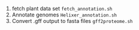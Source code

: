 1. fetch plant data set `fetch_annotation.sh`
2. Annotate genomes `Helixer_annotation.sh`
3. Convert .gff output to fasta files `gff2proteome.sh`
